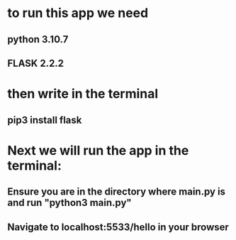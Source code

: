 # to run this app we need
## python 3.10.7
## FLASK 2.2.2
# then write in the terminal
## pip3 install flask

# Next we will run the app in the terminal:
## Ensure you are in the directory where main.py is and run "python3 main.py"
## Navigate to localhost:5533/hello in your browser
